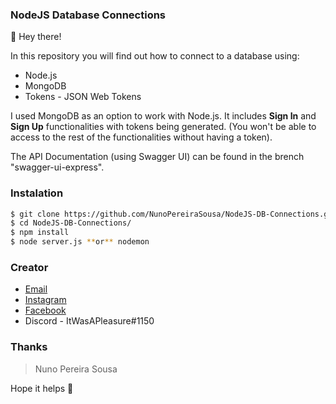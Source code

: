 ### NodeJS Database Connections

🦉 Hey there!

In this repository you will find out how to connect to a database using:
* Node.js
* MongoDB 
* Tokens - JSON Web Tokens

I used MongoDB as an option to work with Node.js.
It includes **Sign In** and **Sign Up** functionalities with tokens being generated.
(You won't be able to access to the rest of the functionalities without having a token).

The API Documentation (using Swagger UI) can be found in the brench "swagger-ui-express".

### Instalation
```sh
$ git clone https://github.com/NunoPereiraSousa/NodeJS-DB-Connections.git
$ cd NodeJS-DB-Connections/
$ npm install
$ node server.js **or** nodemon
```

### Creator

* [Email](mailto:nunopereirasousa00@gmail.com)
* [Instagram](https://www.instagram.com/nunopereirasousa/)
* [Facebook](https://www.facebook.com/nuno.sousa.9655806/)
* Discord - ItWasAPleasure#1150

### Thanks

> Nuno Pereira Sousa

Hope it helps :snake:

